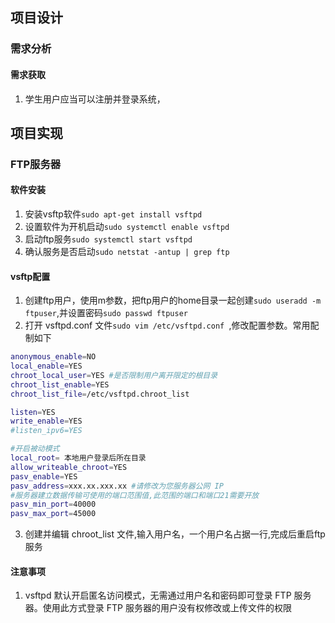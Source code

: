 ## 项目设计
### 需求分析
#### 需求获取
1. 学生用户应当可以注册并登录系统，
 


## 项目实现
### FTP服务器
#### 软件安装
1. 安装vsftp软件`sudo apt-get install vsftpd`
2. 设置软件为开机启动`sudo systemctl enable vsftpd`
3. 启动ftp服务`sudo systemctl start vsftpd `
4. 确认服务是否启动`sudo netstat -antup | grep ftp `
#### vsftp配置
1. 创建ftp用户，使用m参数，把ftp用户的home目录一起创建`sudo useradd -m ftpuser`,并设置密码`sudo passwd ftpuser`
2. 打开 vsftpd.conf 文件`sudo vim /etc/vsftpd.conf `,修改配置参数。常用配制如下
```sh
anonymous_enable=NO
local_enable=YES
chroot_local_user=YES #是否限制用户离开限定的根目录
chroot_list_enable=YES
chroot_list_file=/etc/vsftpd.chroot_list

listen=YES 
write_enable=YES
#listen_ipv6=YES
```
```sh
#开启被动模式
local_root= 本地用户登录后所在目录
allow_writeable_chroot=YES
pasv_enable=YES
pasv_address=xxx.xx.xxx.xx #请修改为您服务器公网 IP
#服务器建立数据传输可使用的端口范围值,此范围的端口和端口21需要开放
pasv_min_port=40000
pasv_max_port=45000 
```
3. 创建并编辑 chroot_list 文件,输入用户名，一个用户名占据一行,完成后重启ftp服务

 
#### 注意事项
1. vsftpd 默认开启匿名访问模式，无需通过用户名和密码即可登录 FTP 服务器。使用此方式登录 FTP 服务器的用户没有权修改或上传文件的权限
